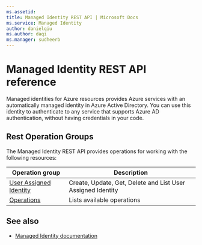 ```yaml
---
ms.assetid:
title: Managed Identity REST API | Microsoft Docs
ms.service: Managed Identity
author: danielqiu
ms.author: daqi
ms.manager: sudheerb
---
```


# Managed Identity REST API reference

Managed identities for Azure resources provides Azure services with an automatically managed identity in Azure Active Directory. You can use this identity to authenticate to any service that supports Azure AD authentication, without having credentials in your code.

## Rest Operation Groups

The Managed Identity REST API provides operations for working with the following resources:

| Operation group | Description                                                        |
|-----------------|--------------------------------------------------------------------|
| [User Assigned Identity](https://review.docs.microsoft.com/en-us/rest/api/managedidentity/userassignedidentities?branch=mand) | Create, Update, Get, Delete and List User Assigned Identity |
| [Operations](https://review.docs.microsoft.com/en-us/rest/api/managedidentity/operations/list?branch=mand) | Lists available operations |

## See also

* [Managed Identity documentation](https://docs.microsoft.com/en-us/azure/active-directory/managed-identities-azure-resources/)
